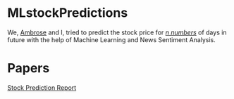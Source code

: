 # MLstockPredictions
We, [Ambrose](https://github.com/ajkarella) and I, tried to predict the stock price for <html><u><i>n numbers</i></u></html> of days in future with the help of Machine Learning and News Sentiment Analysis.

# Papers
[Stock Prediction Report](Report/Predicting_Stock_Market_Report.pdf)
